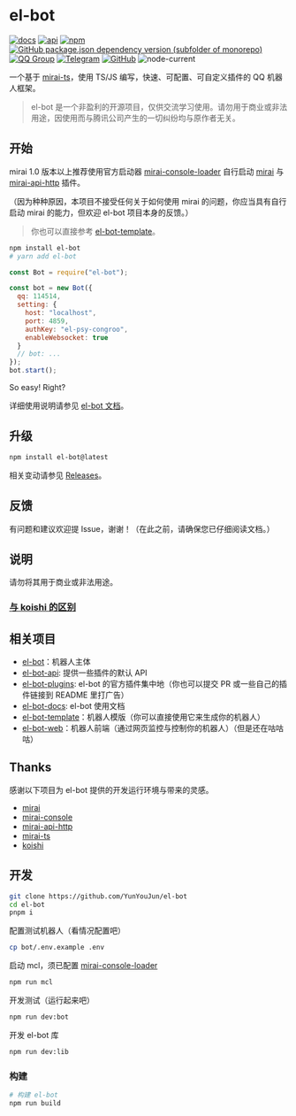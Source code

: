 # el-bot

[![docs](https://github.com/ElpsyCN/el-bot-docs/workflows/docs/badge.svg)](https://docs.bot.elpsy.cn/)
[![api](https://github.com/YunYouJun/el-bot/workflows/api/badge.svg)](https://www.yunyoujun.cn/el-bot/)
[![npm](https://img.shields.io/npm/v/el-bot?logo=npm)](https://www.npmjs.com/package/el-bot)
[![GitHub package.json dependency version (subfolder of monorepo)](https://img.shields.io/github/package-json/dependency-version/YunYouJun/el-bot/mirai-ts?filename=packages%2Fel-bot%2Fpackage.json&logo=typescript)](https://github.com/YunYouJun/mirai-ts)
[![QQ Group](https://img.shields.io/badge/QQ%20Group-707408530-12B7F5?logo=tencent-qq)](https://shang.qq.com/wpa/qunwpa?idkey=5b0eef3e3256ce23981f3b0aa2457175c66ca9194efd266fd0e9a7dbe43ed653)
[![Telegram](https://img.shields.io/badge/Telegram-elpsy__cn-blue?logo=telegram)](https://t.me/elpsy_cn)
[![GitHub](https://img.shields.io/github/license/YunYouJun/el-bot)](https://github.com/YunYouJun/el-bot/blob/master/LICENSE)
![node-current](https://img.shields.io/node/v/el-bot)

一个基于 [mirai-ts](https://github.com/YunYouJun/mirai-ts)，使用 TS/JS 编写，快速、可配置、可自定义插件的 QQ 机器人框架。

> el-bot 是一个非盈利的开源项目，仅供交流学习使用。请勿用于商业或非法用途，因使用而与腾讯公司产生的一切纠纷均与原作者无关。

## 开始

mirai 1.0 版本以上推荐使用官方启动器 [mirai-console-loader](https://github.com/iTXTech/mirai-console-loader) 自行启动 [mirai](https://github.com/mamoe/mirai) 与 [mirai-api-http](https://github.com/mamoe/mirai-api-http) 插件。

（因为种种原因，本项目不接受任何关于如何使用 mirai 的问题，你应当具有自行启动 mirai 的能力，但欢迎 el-bot 项目本身的反馈。）

> 你也可以直接参考 [el-bot-template](https://github.com/ElpsyCN/el-bot-template)。

```sh
npm install el-bot
# yarn add el-bot
```

```js
const Bot = require("el-bot");

const bot = new Bot({
  qq: 114514,
  setting: {
    host: "localhost",
    port: 4859,
    authKey: "el-psy-congroo",
    enableWebsocket: true
  }
  // bot: ...
});
bot.start();
```

So easy! Right?

详细使用说明请参见 [el-bot 文档](https://docs.bot.elpsy.cn/)。

## 升级

```sh
npm install el-bot@latest
```

相关变动请参见 [Releases](https://github.com/YunYouJun/el-bot/releases)。

## 反馈

有问题和建议欢迎提 Issue，谢谢！（在此之前，请确保您已仔细阅读文档。）

## 说明

请勿将其用于商业或非法用途。

### [与 koishi 的区别](https://docs.bot.elpsy.cn/about.html#与-koishi-的区别)

## 相关项目

- [el-bot](https://github.com/YunYouJun/el-bot)：机器人主体
- [el-bot-api](https://github.com/ElpsyCN/el-bot-api): 提供一些插件的默认 API
- [el-bot-plugins](https://github.com/ElpsyCN/el-bot-plugins): el-bot 的官方插件集中地（你也可以提交 PR 或一些自己的插件链接到 README 里打广告）
- [el-bot-docs](https://github.com/ElpsyCN/el-bot-docs): el-bot 使用文档
- [el-bot-template](https://github.com/ElpsyCN/el-bot-template)：机器人模版（你可以直接使用它来生成你的机器人）
- [el-bot-web](https://github.com/ElpsyCN/el-bot-web)：机器人前端（通过网页监控与控制你的机器人）（但是还在咕咕咕）

## Thanks

感谢以下项目为 el-bot 提供的开发运行环境与带来的灵感。

- [mirai](https://github.com/mamoe/mirai)
- [mirai-console](https://github.com/mamoe/mirai-console)
- [mirai-api-http](https://github.com/mamoe/mirai-api-http)
- [mirai-ts](https://github.com/YunYouJun/mirai-ts)
- [koishi](https://github.com/koishijs/koishi)

## 开发

```sh
git clone https://github.com/YunYouJun/el-bot
cd el-bot
pnpm i
```

配置测试机器人（看情况配置吧）

```sh
cp bot/.env.example .env
```

启动 mcl，须已配置 [mirai-console-loader](https://github.com/iTXTech/mirai-console-loader)

```sh
npm run mcl
```

开发测试（运行起来吧）

```sh
npm run dev:bot
```

开发 el-bot 库

```sh
npm run dev:lib
```

### 构建

```sh
# 构建 el-bot
npm run build
```

